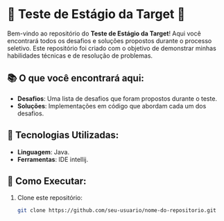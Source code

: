 # 🏁 Teste de Estágio da Target 🚀

Bem-vindo ao repositório do **Teste de Estágio da Target**! Aqui você encontrará todos os desafios e soluções propostos durante o processo seletivo. Este repositório foi criado com o objetivo de demonstrar minhas habilidades técnicas e de resolução de problemas.

## 📚 O que você encontrará aqui:

- **Desafios**: Uma lista de desafios que foram propostos durante o teste.
- **Soluções**: Implementações em código que abordam cada um dos desafios.

## 🚀 Tecnologias Utilizadas:

- **Linguagem**: Java.
- **Ferramentas**: IDE intellij.

## 🌟 Como Executar:

1. Clone este repositório:
   ```bash
   git clone https://github.com/seu-usuario/nome-do-repositorio.git
